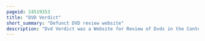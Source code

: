 ```yaml
---
pageid: 24519353
title: "DVD Verdict"
short_summary: "Defunct DVD review website"
description: "Dvd Verdict was a Website for Review of Dvds in the Context of the legal System. The Site was founded in 1999. The Editor-In-Chief was michael Stailey who ran the Website between 2004 and 2016 and employed a large editorial Staff of Critics whose Reviews were quoted by Sources such as Cbs Marketwatch and praised by such Writers as anthony Augustine of uptown."
---
```

